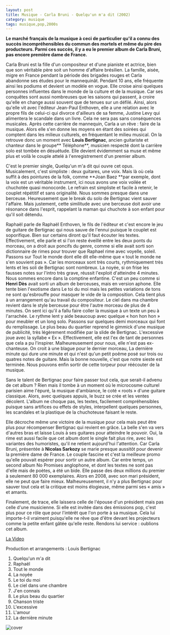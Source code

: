 ```yaml
---
layout: post
title: Musique - Carla Bruni - Quelqu'un m'a dit (2002)
category: musique
tags: musique,pop,2000s
---
```


**Le marché français de la musique à ceci de particulier qu'il a connu des succès incompréhensibles du commun des mortels et même du pire des producteurs. Parmi ces succès, il y a eu le premier album de Carla Bruni, pas encore première dame de France.**

Carla Bruni est la fille d'un compositeur et d'une pianiste et actrice, bien que son véritable père soit un homme d'affaire brésilien. La famille, aisée, migre en France pendant la période des brigades rouges et Carla abandonne ses études pour le mannequinât. Pendant 10 ans, elle fréquente ainsi les podiums et devient un modèle en vogue. Elle croise ainsi quelques personnes influentes dans le monde de la culture et de la musique. Car ses conquêtes sont aussi nombreuses que les saisons qui passent, à croire qu'elle en change aussi souvent que de tenues sur un défilé. Ainsi, alors qu'elle vit avec l'éditeur Jean-Paul Enthoven, elle a une relation avec le propre fils de celui-ci qui divorce d'ailleurs de sa femme, Justine Levy qui alimentera le scandale dans un livre. Cela ne sera pas sans conséquences musicales. Après cette carrière de mannequin, Carla a un rêve : faire de la musique. Alors elle s'en donne les moyens en étant des soirées qui comptent dans les milieux culturels, en fréquentant le milieu musical. On la retrouve donc un moment avec **Louis Bertignac**, ancien guitariste et chanteur dans le groupe** Téléphone**, musicien respecté dont la carrière solo est tombée en désuétude. Elle devient évidemment sa muse et même plus et voilà le couple attelé à l'enregistrement d'un premier album.

C'est le premier single, Quelqu'un m'a dit qui ouvre cet opus. Musicalement, c'est simpliste : deux guitares, une voix. Mais là où cela suffit à des pointures de la folk, comme **Joan Baez **par exemple, dont la voix est un véritable instrument, ici nous avons une voix voilée et chuchotée quasi monocorde. Le refrain est simpliste et facile à retenir, le couplet répétitif et sans originalité. Nous sommes presque dans une berceuse. Heureusement que le break du solo de Bertignac vient sauver l'affaire. Mais justement, cette similitude avec une berceuse doit avoir une résonance dans l'esprit, rappelant la maman qui chuchote à son enfant pour qu'il soit détendu.

Raphaël parle de Raphaël Enthoven, le fils de l'éditeur et c'est encore le jeu de guitare de Bertignac qui nous sauve de l'ennui puisque le couplet est soporifique. Bien sur certains diront qu'il faut écouter les textes. Effectivement, elle parle et si l'on reste éveillé entre les deux ponts du morceau, on a droit aux poncifs du genre, comme si elle avait sorti son dictionnaire de rimes pour trouver que Raphael rime avec voyelle, soleil. Passons sur Tout le monde dont elle dit elle-même que « tout le monde ne s'en souvient pas ». Car les morceaux sont très courts, rythmiquement très lents et les soli de Bertignac sont nombreux. La noyée, si on frise les fausses notes sur l'intro très grave, réussit l'exploit d'atteindre 4 minutes. Nous sommes encore dans la comptine enfantine. C'est un peu comme si **Henri Dès** avait sorti un album de berceuses, mais en version aphone. Elle tente bien l'exotisme dans Le toi du moi mais les petites variations de tons ne sont qu'esbrouffe pour masquer le vide de la composition. Cela tient plus à un arrangement qu'au travail du compositeur. Le ciel dans ma chambre revient dans le style berceuse pour être l'autre morceau de plus de 4 minutes. On sent ici qu'il a fallu faire coller la musique à un texte un peu à l'arrachée. Le rythme lent y aide beaucoup avec quelque « hon hon hon » pour meubler et un long solo. Passons sur quelques demi morceaux qui font du remplissage. Le plus beau du quartier reprend le gimmick d'une musique de publicité, très légèrement modifiée par la slide de Bertignac. L'excessive joue avec la syllabe « Ex ». Effectivement, elle est l'ex de tant de personnes que cela a pu l'inspirer. Malheureusement pour nous, elle n'est pas ex-chanteuse. On croit à une blague pour le dernier morceau, La dernière minute qui dure une minute et qui n'est qu'un petit poême posé sur trois ou quatres notes de guitare. Mais la bonne nouvelle, c'est que notre sieste est terminée. Nous pouvons enfin sortir de cette torpeur pour réécouter de la musique.

Sans le talent de Bertignac pour faire passer tout cela, que serait-il advenu de cet album ? Rien mais il tombe à un moment où le microcosme culturel parisien aime l'épuré, la musique d'ambiance, le coté « roots » d'une guitare classique. Alors, avec quelques appuis, le buzz se crée et les ventes décolent. L'album ne choque pas, les textes, facilement compréhensibles puisque sans artifices ou effets de styles, interpellent quelques personnes, les scandales et la plastique de la chuchoteuse faisant le reste.

Elle décroche même une victoire de la musique pour cela mais peut être plus pour récompenser Bertignac qui revient en grâce. La belle s'en va vers d'autres bras et laisse Louis à ses guitares pour atteindre le pouvoir. Oui, la rime est aussi facile que cet album dont le single fait plus rire, avec les variantes des humoristes, qu'il ne retient aujourd'hui l'attention. Car Carla Bruni, présentée à **Nicolas Sarkozy** se marie presque aussitôt pour devenir la première dame de France. Le couple fascine et c'est la meilleure promo qu'elle pouvait espérer pour sortir un autre album. Car entre temps, un second album No Promises anglophone, et dont les textes ne sont pas d'elle mais de poètes, a été un bide. Elle passe des deux millions du premier à seulement 80 000 exemplaires. Alors en 2008, avec son mari président, elle ne peut que faire mieux. Malheureusement, il n'y a plus Bertignac pour sauver tout cela et la critique est moins élogieuse, même parmi ses « amis » et amants.

Finalement, de trace, elle laissera celle de l'épouse d'un président mais pas celle d'une musicienne. Si elle est invitée dans des émissions pop, c'est plus pour ce rôle que pour l'intérêt que l'on porte à sa musique. Cela lui importe-t-il vraiment puisqu'elle ne rêve que d'être devant les projecteurs comme la petite enfant gâtée qu'elle reste. Rendons lui service : oublions cet album.

[La Video](https://www.youtube.com/watch?v=XvyMG0z0FZY)

Production et arrangements : Louis Bertignac

1. Quelqu'un m'a dit
2. Raphaël
3. Tout le monde
4. La noyée
5. Le toi du moi
6. Le ciel dans une chambre
7. J'en connais
8. Le plus beau du quartier
9. Chanson triste
10. L'excessive
11. L'amour
12. La dernière minute

![cover](http://histozic.free.fr/wp-content/uploads/brunidit.jpg)


